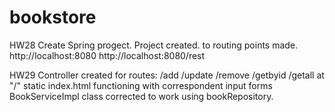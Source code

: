 # bookstore

HW28 Create Spring progect.
Project created.
to routing points made.
http://localhost:8080
http://localhost:8080/rest

HW29 
Controller created for routes:
/add
/update
/remove
/getbyid
/getall
at "/" static index.html functioning with correspondent input forms
BookServiceImpl class corrected to work using bookRepository.
